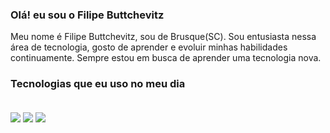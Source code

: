 ### Olá! eu sou o Filipe Buttchevitz

Meu nome é Filipe Buttchevitz, sou de Brusque(SC). Sou entusiasta nessa área de tecnologia, gosto de aprender e evoluir minhas habilidades continuamente. Sempre estou em busca de aprender uma tecnologia nova.

<div>

</div>


### Tecnologias que eu uso no meu dia

<div style="display: inline_block"><br/>
  <img align="center" alt"html5" src="https://img.shields.io/badge/HTML5-E34F26?style=for-the-badge&logo=html5&logoColor=white" />
  <img align="center" alt"css3" src="https://img.shields.io/badge/CSS3-1572B6?style=for-the-badge&logo=css3&logoColor=white" />
  <img align="center" alt"javascript" src="https://img.shields.io/badge/JavaScript-F7DF1E?style=for-the-badge&logo=javascript&logoColor=black" />
</div>


